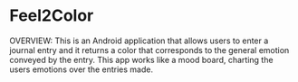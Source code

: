 # Feel2Color

OVERVIEW:
This is an Android application that allows users to enter a journal entry and it returns a color that corresponds to the general emotion conveyed by the entry. This app works like a mood board, charting the users emotions over the entries made. 
